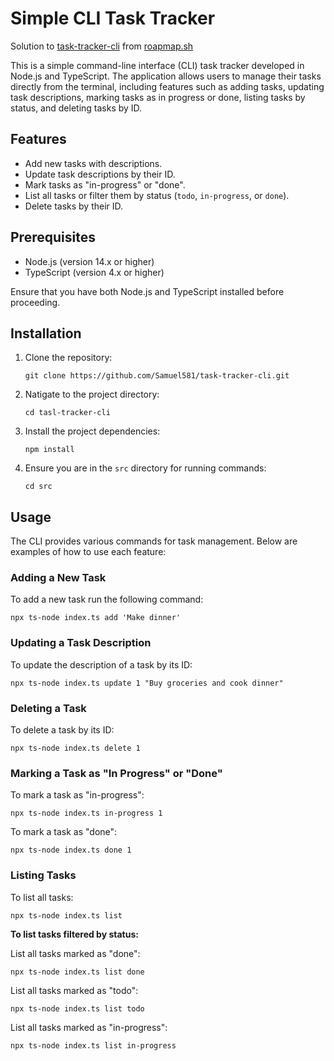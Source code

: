 # Simple CLI Task Tracker

Solution to [task-tracker-cli](https://roadmap.sh/projects/task-tracker) from [roapmap.sh](https://roadmap.sh/projects/)

This is a simple command-line interface (CLI) task tracker developed in Node.js and TypeScript. The application allows users to manage their tasks directly from the terminal, including features such as adding tasks, updating task descriptions, marking tasks as in progress or done, listing tasks by status, and deleting tasks by ID.

## Features

- Add new tasks with descriptions.
- Update task descriptions by their ID.
- Mark tasks as "in-progress" or "done".
- List all tasks or filter them by status (`todo`, `in-progress`, or `done`).
- Delete tasks by their ID.

## Prerequisites

- Node.js (version 14.x or higher)
- TypeScript (version 4.x or higher)

Ensure that you have both Node.js and TypeScript installed before proceeding.

## Installation

1. Clone the repository:

   `git clone https://github.com/Samuel581/task-tracker-cli.git`

2. Natigate to the project directory:

    `cd tasl-tracker-cli`

3. Install the project dependencies:

    `npm install`

4. Ensure you are in the `src` directory for running commands:

    `cd src`

## Usage

The CLI provides various commands for task management. Below are examples of how to use each feature:

### Adding a New Task

To add a new task run the following command:

```shell
npx ts-node index.ts add 'Make dinner'
```

### Updating a Task Description

To update the description of a task by its ID:

```shell
npx ts-node index.ts update 1 "Buy groceries and cook dinner"
```

### Deleting a Task

To delete a task by its ID:

```shell
npx ts-node index.ts delete 1
```

### Marking a Task as "In Progress" or "Done"

To mark a task as "in-progress":

```shell
npx ts-node index.ts in-progress 1
```

To mark a task as "done":

```shell
npx ts-node index.ts done 1
```

### Listing Tasks

To list all tasks:

```shell
npx ts-node index.ts list
```

**To list tasks filtered by status:**

List all tasks marked as "done":

```shell
npx ts-node index.ts list done
```

List all tasks marked as "todo":

```shell
npx ts-node index.ts list todo
 ```

List all tasks marked as "in-progress":

```shell
npx ts-node index.ts list in-progress
```
